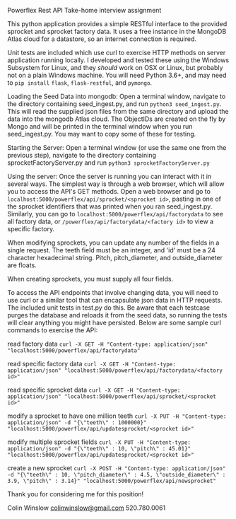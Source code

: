 Powerflex Rest API Take-home interview assignment

This python application provides a simple RESTful interface to the provided sprocket and sprocket factory data. It uses a free instance in the MongoDB Atlas cloud for a datastore, so an internet connection is required.

Unit tests are included which use curl to exercise HTTP methods on server application running locally. I developed and tested these using the Windows Subsystem for Linux, and they *should* work on OSX or Linux, but probably not on a plain Windows machine. You will need Python 3.6+, and may need to ```pip install``` ```flask```, ```flask-restful```, and ```pymongo```. 

Loading the Seed Data into mongodb:
Open a terminal window, navigate to the directory containing seed_ingest.py, and run ```python3 seed_ingest.py```.
This will read the supplied json files from the same directory and upload the data into the mongodb Atlas cloud. The ObjectIDs are created on the fly by Mongo and will be printed in the terminal window when you run seed_ingest.py. You may want to copy some of these for testing.

Starting the Server:
Open a terminal window (or use the same one from the previous step), navigate to the directory containing sprocketFactoryServer.py and run ```python3 sprocketFactoryServer.py```

Using the server:
Once the server is running you can interact with it in several ways. The simplest way is through a web browser, which will allow you to access the API's GET methods. Open a web browser and go to ```localhost:5000/powerflex/api/sprocket/<sprocket id>```, pasting in one of the sprocket identifiers that was printed when you ran seed_ingest.py. Similarly, you can go to ```localhost:5000/powerflex/api/factorydata``` to see all factory data, or ```/powerflex/api/factorydata/<factory id>``` to view a specific factory. 

When modifying sprockets, you can update any number of the fields in a single request. The teeth field must be an integer, and 'id' must be a 24 character hexadecimal string. Pitch, pitch_diameter, and outside_diameter are floats. 

When creating sprockets, you must supply all four fields.

To access the API endpoints that involve changing data, you will need to use curl or a similar tool that can encapsulate json data in HTTP requests. The included unit tests in test.py do this. Be aware that each testcase purges the database and reloads it from the seed data, so running the tests will clear anything you might have persisted. Below are some sample curl commands to exercise the API:



read factory data
```curl -X GET -H "Content-type: application/json" "localhost:5000/powerflex/api/factorydata"```

read specific factory data
```curl -X GET -H "Content-type: application/json" "localhost:5000/powerflex/api/factorydata/<factory id>"```

read specific sprocket data
```curl -X GET -H "Content-type: application/json" "localhost:5000/powerflex/api/sprocket/<sprocket id>"```

modify a sprocket to have one million teeth
```curl -X PUT -H "Content-type: application/json" -d "{\"teeth\" : 1000000}" "localhost:5000/powerflex/api/updatesprocket/<sprocket id>"```

modify multiple sprocket fields
```curl -X PUT -H "Content-type: application/json" -d "{\"teeth\" : 10, \"pitch\" : 45.01}" "localhost:5000/powerflex/api/updatesprocket/<sprocket id>"```

create a new sprocket
```curl -X POST -H "Content-type: application/json" -d "{\"teeth\" : 10, \"pitch_diameter\" : 4.5, \"outside_diameter\" : 3.9, \"pitch\" : 3.14}" "localhost:5000/powerflex/api/newsprocket"```


Thank you for considering me for this position!

Colin Winslow 
colinwinslow@gmail.com
520.780.0061
